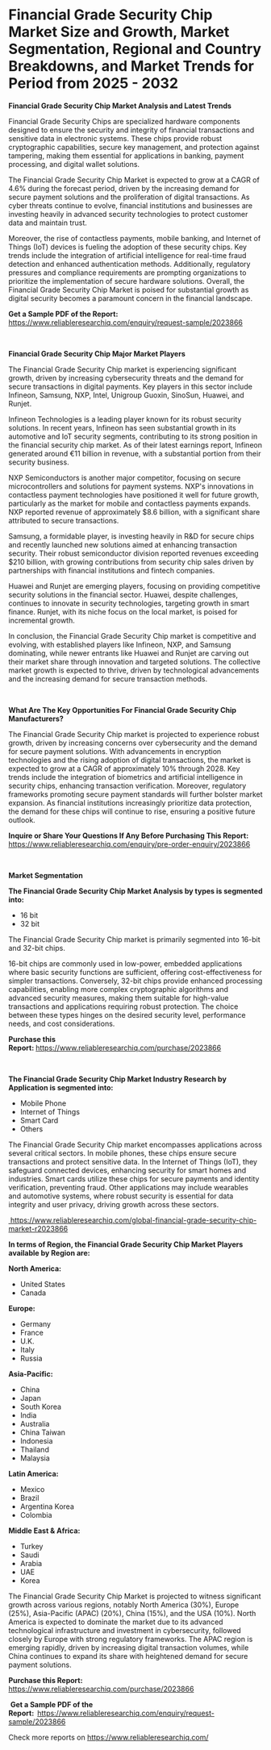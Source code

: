 <p><h1>Financial Grade Security Chip Market Size and Growth, Market Segmentation, Regional and Country Breakdowns, and Market Trends for Period from 2025 -  2032</h1></p><p><strong>Financial Grade Security Chip Market Analysis and Latest Trends</strong></p>
<p><p>Financial Grade Security Chips are specialized hardware components designed to ensure the security and integrity of financial transactions and sensitive data in electronic systems. These chips provide robust cryptographic capabilities, secure key management, and protection against tampering, making them essential for applications in banking, payment processing, and digital wallet solutions.</p><p>The Financial Grade Security Chip Market is expected to grow at a CAGR of 4.6% during the forecast period, driven by the increasing demand for secure payment solutions and the proliferation of digital transactions. As cyber threats continue to evolve, financial institutions and businesses are investing heavily in advanced security technologies to protect customer data and maintain trust. </p><p>Moreover, the rise of contactless payments, mobile banking, and Internet of Things (IoT) devices is fueling the adoption of these security chips. Key trends include the integration of artificial intelligence for real-time fraud detection and enhanced authentication methods. Additionally, regulatory pressures and compliance requirements are prompting organizations to prioritize the implementation of secure hardware solutions. Overall, the Financial Grade Security Chip Market is poised for substantial growth as digital security becomes a paramount concern in the financial landscape.</p></p>
<p><strong>Get a Sample PDF of the Report:&nbsp;</strong> <a href="https://www.reliableresearchiq.com/enquiry/request-sample/2023866?utm_campaign=2735&utm_medium=2&utm_source=Github&utm_content=ia&utm_term=29032025&utm_id=financial-grade-security-chip">https://www.reliableresearchiq.com/enquiry/request-sample/2023866</a></p>
<p>&nbsp;</p>
<p><strong>Financial Grade Security Chip Major Market Players</strong></p>
<p><p>The Financial Grade Security Chip market is experiencing significant growth, driven by increasing cybersecurity threats and the demand for secure transactions in digital payments. Key players in this sector include Infineon, Samsung, NXP, Intel, Unigroup Guoxin, SinoSun, Huawei, and Runjet.</p><p>Infineon Technologies is a leading player known for its robust security solutions. In recent years, Infineon has seen substantial growth in its automotive and IoT security segments, contributing to its strong position in the financial security chip market. As of their latest earnings report, Infineon generated around €11 billion in revenue, with a substantial portion from their security business.</p><p>NXP Semiconductors is another major competitor, focusing on secure microcontrollers and solutions for payment systems. NXP's innovations in contactless payment technologies have positioned it well for future growth, particularly as the market for mobile and contactless payments expands. NXP reported revenue of approximately $8.6 billion, with a significant share attributed to secure transactions.</p><p>Samsung, a formidable player, is investing heavily in R&D for secure chips and recently launched new solutions aimed at enhancing transaction security. Their robust semiconductor division reported revenues exceeding $210 billion, with growing contributions from security chip sales driven by partnerships with financial institutions and fintech companies.</p><p>Huawei and Runjet are emerging players, focusing on providing competitive security solutions in the financial sector. Huawei, despite challenges, continues to innovate in security technologies, targeting growth in smart finance. Runjet, with its niche focus on the local market, is poised for incremental growth.</p><p>In conclusion, the Financial Grade Security Chip market is competitive and evolving, with established players like Infineon, NXP, and Samsung dominating, while newer entrants like Huawei and Runjet are carving out their market share through innovation and targeted solutions. The collective market growth is expected to thrive, driven by technological advancements and the increasing demand for secure transaction methods.</p></p>
<p>&nbsp;</p>
<p><strong>What Are The Key Opportunities For Financial Grade Security Chip Manufacturers?</strong></p>
<p><p>The Financial Grade Security Chip market is projected to experience robust growth, driven by increasing concerns over cybersecurity and the demand for secure payment solutions. With advancements in encryption technologies and the rising adoption of digital transactions, the market is expected to grow at a CAGR of approximately 10% through 2028. Key trends include the integration of biometrics and artificial intelligence in security chips, enhancing transaction verification. Moreover, regulatory frameworks promoting secure payment standards will further bolster market expansion. As financial institutions increasingly prioritize data protection, the demand for these chips will continue to rise, ensuring a positive future outlook.</p></p>
<p><strong>Inquire or Share Your Questions If Any Before Purchasing This Report:</strong> <a href="https://www.reliableresearchiq.com/enquiry/pre-order-enquiry/2023866?utm_campaign=2735&utm_medium=2&utm_source=Github&utm_content=ia&utm_term=29032025&utm_id=financial-grade-security-chip">https://www.reliableresearchiq.com/enquiry/pre-order-enquiry/2023866</a></p>
<p>&nbsp;</p>
<p><strong>Market Segmentation</strong></p>
<p><strong>The Financial Grade Security Chip Market Analysis by types is segmented into:</strong></p>
<p><ul><li>16 bit</li><li>32 bit</li></ul></p>
<p><p>The Financial Grade Security Chip market is primarily segmented into 16-bit and 32-bit chips. </p><p>16-bit chips are commonly used in low-power, embedded applications where basic security functions are sufficient, offering cost-effectiveness for simpler transactions. Conversely, 32-bit chips provide enhanced processing capabilities, enabling more complex cryptographic algorithms and advanced security measures, making them suitable for high-value transactions and applications requiring robust protection. The choice between these types hinges on the desired security level, performance needs, and cost considerations.</p></p>
<p><strong>Purchase this Report:&nbsp;</strong><a href="https://www.reliableresearchiq.com/purchase/2023866?utm_campaign=2735&utm_medium=2&utm_source=Github&utm_content=ia&utm_term=29032025&utm_id=financial-grade-security-chip">https://www.reliableresearchiq.com/purchase/2023866</a></p>
<p>&nbsp;</p>
<p><strong>The Financial Grade Security Chip Market Industry Research by Application is segmented into:</strong></p>
<p><ul><li>Mobile Phone</li><li>Internet of Things</li><li>Smart Card</li><li>Others</li></ul></p>
<p><p>The Financial Grade Security Chip market encompasses applications across several critical sectors. In mobile phones, these chips ensure secure transactions and protect sensitive data. In the Internet of Things (IoT), they safeguard connected devices, enhancing security for smart homes and industries. Smart cards utilize these chips for secure payments and identity verification, preventing fraud. Other applications may include wearables and automotive systems, where robust security is essential for data integrity and user privacy, driving growth across these sectors.</p></p>
<p><a href="https://www.reliableresearchiq.com/global-financial-grade-security-chip-market-r2023866?utm_campaign=2735&utm_medium=2&utm_source=Github&utm_content=ia&utm_term=29032025&utm_id=financial-grade-security-chip">&nbsp;https://www.reliableresearchiq.com/global-financial-grade-security-chip-market-r2023866</a></p>
<p><strong>In terms of Region, the Financial Grade Security Chip Market Players available by Region are:</strong></p>
<p>
    <p> <strong> North America: </strong>
        <ul>
            <li>United States</li>
            <li>Canada</li>
        </ul>
        </p> 
    <p> <strong> Europe: </strong>
        <ul>
            <li>Germany</li>
            <li>France</li>
            <li>U.K.</li>
            <li>Italy</li>
            <li>Russia</li>
        </ul>
        </p> 
    <p> <strong> Asia-Pacific: </strong>
        <ul>
            <li>China</li>
            <li>Japan</li>
            <li>South Korea</li>
            <li>India</li>
            <li>Australia</li>
            <li>China Taiwan</li>
            <li>Indonesia</li>
            <li>Thailand</li>
            <li>Malaysia</li>
        </ul>
        </p> 
    <p> <strong> Latin America: </strong>
        <ul>
            <li>Mexico</li>
            <li>Brazil</li>
            <li>Argentina Korea</li>
            <li>Colombia</li>
        </ul>
        </p> 
    <p> <strong> Middle East & Africa: </strong>
        <ul>
            <li>Turkey</li>
            <li>Saudi</li>
            <li>Arabia</li>
            <li>UAE</li>
            <li>Korea</li>
        </ul>
    </p>
    </p>
<p><p>The Financial Grade Security Chip Market is projected to witness significant growth across various regions, notably North America (30%), Europe (25%), Asia-Pacific (APAC) (20%), China (15%), and the USA (10%). North America is expected to dominate the market due to its advanced technological infrastructure and investment in cybersecurity, followed closely by Europe with strong regulatory frameworks. The APAC region is emerging rapidly, driven by increasing digital transaction volumes, while China continues to expand its share with heightened demand for secure payment solutions.</p></p>
<p><strong>Purchase this Report: </strong><a href="https://www.reliableresearchiq.com/purchase/2023866?utm_campaign=2735&utm_medium=2&utm_source=Github&utm_content=ia&utm_term=29032025&utm_id=financial-grade-security-chip">https://www.reliableresearchiq.com/purchase/2023866</a></p>
<p>&nbsp;<strong>Get a Sample PDF of the Report:&nbsp;&nbsp;</strong><a href="https://www.reliableresearchiq.com/enquiry/request-sample/2023866?utm_campaign=2735&utm_medium=2&utm_source=Github&utm_content=ia&utm_term=29032025&utm_id=financial-grade-security-chip">https://www.reliableresearchiq.com/enquiry/request-sample/2023866</a></p>
<p><strong></strong></p>
<p>Check more reports on <a href="https://www.reliableresearchiq.com/?utm_campaign=2735&utm_medium=2&utm_source=Github&utm_content=ia&utm_term=29032025&utm_id=financial-grade-security-chip">https://www.reliableresearchiq.com/</a></p>
